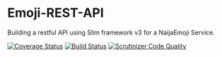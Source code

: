 # Emoji-REST-API
Building a restful API using Slim framework v3 for a NaijaEmoji Service.

[![Coverage Status](https://coveralls.io/repos/github/andela-tolotin/Emoji-REST-API/badge.svg?branch=master)](https://coveralls.io/github/andela-tolotin/Emoji-REST-API?branch=master) [![Build Status](https://travis-ci.org/andela-tolotin/Emoji-REST-API.svg?branch=master)](https://travis-ci.org/andela-tolotin/Emoji-REST-API) [![Scrutinizer Code Quality](https://scrutinizer-ci.com/g/andela-tolotin/Emoji-REST-API/badges/quality-score.png?b=master)](https://scrutinizer-ci.com/g/andela-tolotin/Emoji-REST-API/?branch=master)

